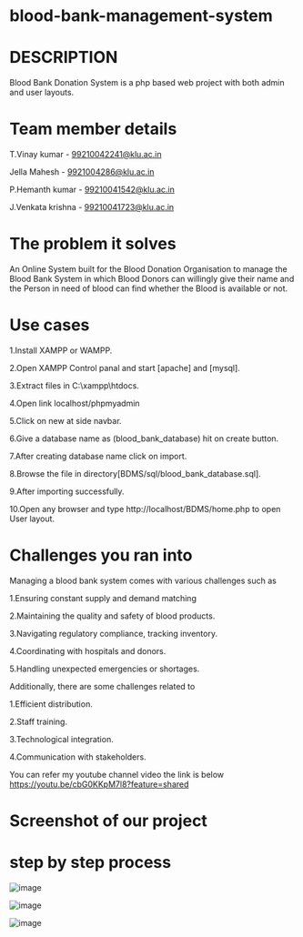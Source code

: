 # blood-bank-management-system


# DESCRIPTION
Blood Bank Donation System is a php based web project with both admin and user layouts.


# Team member details

T.Vinay kumar - 99210042241@klu.ac.in

Jella Mahesh  - 9921004286@klu.ac.in

P.Hemanth kumar - 99210041542@klu.ac.in

J.Venkata krishna - 99210041723@klu.ac.in


# The problem it solves

An Online System built for the Blood Donation Organisation to manage the Blood Bank System in which Blood Donors can willingly give their name and the Person in need of blood can find whether the Blood is available or not.

# Use cases 

1.Install XAMPP or WAMPP.

2.Open XAMPP Control panal and start [apache] and [mysql].

3.Extract files in C:\xampp\htdocs.

4.Open link localhost/phpmyadmin

5.Click on new at side navbar.

6.Give a database name as (blood_bank_database) hit on create button.

7.After creating database name click on import.

8.Browse the file in directory[BDMS/sql/blood_bank_database.sql].

9.After importing successfully.

10.Open any browser and type http://localhost/BDMS/home.php to open User layout.

# Challenges you ran into

Managing a blood bank system comes with various challenges such as 

1.Ensuring constant supply and demand matching

2.Maintaining the quality and safety of blood products.

3.Navigating regulatory compliance, tracking inventory.

4.Coordinating with hospitals and donors.

5.Handling unexpected emergencies or shortages. 

Additionally, there are some challenges related to

1.Efficient distribution.

2.Staff training.

3.Technological integration.

4.Communication with stakeholders.


You can refer my youtube channel video the link is below
https://youtu.be/cbG0KKpM7l8?feature=shared



# Screenshot of our project
# step by step process
![image](https://github.com/Vinayetl/blood-bank-management-system/assets/163672963/8e819c78-e088-49d7-8fe0-6f0778dbc653)


![image](https://github.com/Vinayetl/blood-bank-management-system/assets/163672963/998f765f-6fc7-4c26-9b94-9d29c32f8851)



![image](https://github.com/Vinayetl/blood-bank-management-system/assets/163672963/5b4142d3-5859-4509-a64f-3f55296f797a)





